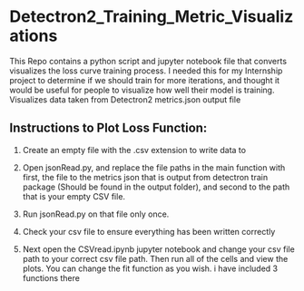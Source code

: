 # Detectron2_Training_Metric_Visualizations
This Repo contains a python script and jupyter notebook file that converts visualizes the loss curve training process. I needed this for my Internship project to determine if we should train for more iterations, and thought it would be useful for people to visualize how well their model is training. Visualizes data taken from Detectron2 metrics.json output file


## Instructions to Plot Loss Function:
1. Create an empty file with the .csv extension to write data to

2. Open jsonRead.py, and replace the file paths in the main function with first, the file to the metrics json that is output from detectron train package (Should be found in the output folder), and second to the path that is your empty CSV file. 

3. Run jsonRead.py on that file only once.

4. Check your csv file to ensure everything has been written correctly

5. Next open the CSVread.ipynb jupyter notebook and change your csv file 
path to your correct csv file path. Then run all of the cells and view
the plots. You can change the fit function as you wish. i have included 3 
functions there
